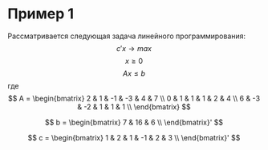 # Пример 1
Рассматривается следующая задача линейного программирования:
$$ c'x \rightarrow max $$
$$ x \geq 0 $$
$$ Ax \leq b $$
где  
$$ A = \begin{bmatrix}
        2 & 1 & -1 & -3 & 4 & 7 \\
        0 & 1 & 1 & 1 & 2 & 4 \\
        6 & -3 & -2 & 1 & 1 & 1 \\
       \end{bmatrix} $$
  

$$ b = \begin{bmatrix}
        7 & 16 & 6 \\
       \end{bmatrix}' $$
  
$$ c = \begin{bmatrix}
        1 & 2 & 1 & -1 & 2 & 3 \\
       \end{bmatrix}' $$
